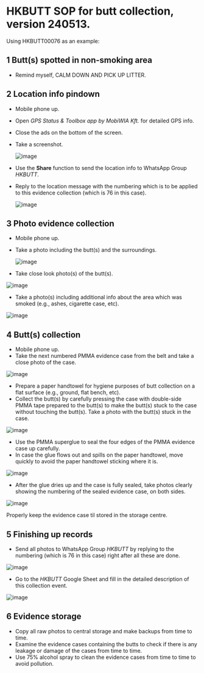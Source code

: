 # HKBUTT SOP for butt collection, version 240513. 

Using HKBUTT00076 as an example:

## 1 Butt(s) spotted in non-smoking area

- Remind myself, CALM DOWN AND PICK UP LITTER. 

## 2 Location info pindown

- Mobile phone up.
- Open *GPS Status & Toolbox app by MobiWIA Kft.* for detailed GPS info.
- Close the ads on the bottom of the screen. 
- Take a screenshot.
  
  ![image](https://github.com/treesess/HKBUTT/assets/20311124/15c67590-9d8f-421c-8ade-fa87263857c1)

- Use the **Share** function to send the location info to WhatsApp Group *HKBUTT*. 
- Reply to the location message with the numbering which is to be applied to this evidence collection (which is 76 in this case).

  ![image](https://github.com/treesess/HKBUTT/assets/20311124/85a9fa78-ce8c-45bf-895c-2914bf7f520a)

## 3 Photo evidence collection

- Mobile phone up. 
- Take a photo including the butt(s) and the surroundings. 

  ![image](https://github.com/treesess/HKBUTT/assets/20311124/45b7b42a-f79f-4ff8-b7c4-e25b8ce58760)
  
- Take close look photo(s) of the butt(s). 

![image](https://github.com/treesess/HKBUTT/assets/20311124/6eed765c-fb5b-40e5-94d8-cf970a25a594)

- Take a photo(s) including additional info about the area which was smoked (e.g., ashes, cigarette case, etc).

![image](https://github.com/treesess/HKBUTT/assets/20311124/91f58279-5f0f-432a-9711-1a36c46a524d)

## 4 Butt(s) collection

- Mobile phone up.
- Take the next numbered PMMA evidence case from the belt and take a close photo of the case.

![image](https://github.com/treesess/HKBUTT/assets/20311124/43cdd393-b7f3-4e21-91ed-440618507ee1)

- Prepare a paper handtowel for hygiene purposes of butt collection on a flat surface (e.g., ground, flat bench, etc).
- Collect the butt(s) by carefully pressing the case with double-side PMMA tape prepared to the butt(s) to make the butt(s) stuck to the case without touching the butt(s). 
Take a photo with the butt(s) stuck in the case.

![image](https://github.com/treesess/HKBUTT/assets/20311124/04afc939-33c7-4d25-b4a4-688cf89e0bf7)

- Use the PMMA superglue to seal the four edges of the PMMA evidence case up carefully. 
- In case the glue flows out and spills on the paper handtowel, move quickly to avoid the paper handtowel sticking where it is. 

![image](https://github.com/treesess/HKBUTT/assets/20311124/1c6ec215-bfe5-4c94-a7a4-ae1dfbf45bed)

- After the glue dries up and the case is fully sealed, take photos clearly showing the numbering of the sealed evidence case, on both sides. 

![image](https://github.com/treesess/HKBUTT/assets/20311124/cc75dd68-8a88-4317-9a52-c3c31a270c53)

Properly keep the evidence case til stored in the storage centre.

## 5 Finishing up records

- Send all photos to WhatsApp Group *HKBUTT* by replying to the numbering (which is 76 in this case) right after all these are done. 

![image](https://github.com/treesess/HKBUTT/assets/20311124/e1fa3765-c545-40a7-a0c6-0b4b78ad55ba)

- Go to the *HKBUTT* Google Sheet and fill in the detailed description of this collection event.

![image](https://github.com/treesess/HKBUTT/assets/20311124/02b475ab-5687-46a8-871d-cce806617137)

## 6 Evidence storage

- Copy all raw photos to central storage and make backups from time to time.
- Examine the evidence cases containing the butts to check if there is any leakage or damage of the cases from time to time.
- Use 75% alcohol spray to clean the evidence cases from time to time to avoid pollution. 
